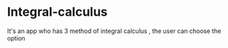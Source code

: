 # Integral-calculus
 It's an app who has 3 method of integral calculus , the user can choose the option
